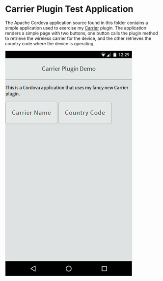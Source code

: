 # Carrier Plugin Test Application

The Apache Cordova application source found in this folder contains a simple application used to exercise my [Carrier](https://www.npmjs.com/package/johnwargo-cordova-plugin-carrier) plugin. The application renders a simple page with two buttons, one button calls the plugin method to retrieve the wireless carrier for the device, and the other retrieves the country code where the device is operating.

![Sample Application](../img/figure-02.png)
